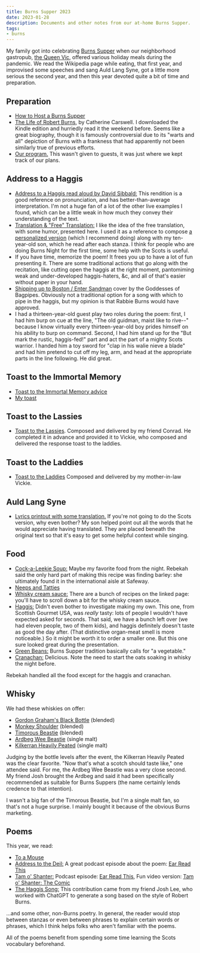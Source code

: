 ```yaml
---
title: Burns Supper 2023
date: 2023-01-28
description: Documents and other notes from our at-home Burns Supper.
tags:
- burns
---
```


My family got into celebrating [Burns Supper](https://en.wikipedia.org/wiki/Burns_supper) when our neighborhood gastropub, [the Queen Vic](https://www.thequeenvicdc.com/), offered various holiday meals during the pandemic. We read the Wikipedia page while eating, that first year, and improvised some speeches and sang Auld Lang Syne, got a little more serious the second year, and then this year devoted quite a bit of time and preparation.

## Preparation

* [How to Host a Burns Supper](https://www.youtube.com/watch?v=9BD0SmdfVxc)
* [The Life of Robert Burns](https://www.amazon.com/Life-Robert-Burns-Author-Catherine/dp/B010B9YRI0), by Catherine Carswell. I downloaded the Kindle edition and hurriedly read it the weekend before. Seems like a great biography, though it is famously controversial due to its "warts and all" depiction of Burns with a frankness that had apparently not been similarly true of previous efforts.
* [Our program.](https://docs.google.com/document/d/1EzR9I6WWiTCiOmkGbuy7TnxcZb1iKLYztzxxpoV04zU/edit?usp=sharing) This wasn't given to guests, it was just where we kept track of our plans.

## Address to a Haggis

* [Address to a Haggis read aloud by David Sibbald:](https://www.youtube.com/watch?v=qJSjAGVV6Zg) This rendition is a  good reference on pronunciation, and has better-than-average interpretation. I'm not a huge fan of a lot of the other live examples I found, which can be a little weak in how much they convey their understanding of the text.
* [Translation & "Free" Translation:](https://www.scottish-country-dancing-dictionary.com/to-a-haggis.html) I like the idea of the free translation, with some humor, presented here. I used it as a reference to compose [a personalized version](https://docs.google.com/document/d/1oZNrKMi5Py79c4_121alj12uDZRcO6eiPzVxGmKgHBo/edit?usp=sharing) (which I recommend doing) along with my ten-year-old son, which he read after each stanza. I think for people who are doing Burns Night for the first time, some help with the Scots is useful.
* If you have time, memorize the poem! It frees you up to have a lot of fun presenting it. There are some traditional actions that go along with the recitation, like cutting open the haggis at the right moment, pantomiming weak and under-developed haggis-haters, &c, and all of that's easier without paper in your hand.
* [Shipping up to Boston / Enter Sandman](https://www.youtube.com/watch?v=HXm8JdC4k4c) cover by the Goddesses of Bagpipes. Obviously not a traditional option for a song with which to pipe in the haggis, but my opinion is that Rabbie Burns would have approved.
* I had a thirteen-year-old guest play two roles during the poem: first, I had him burp on cue at the line, "The old guidman, maist like to rive--" because I know virtually every thirteen-year-old boy prides himself on his ability to burp on command. Second, I had him stand up for the "But mark the rustic, haggis-fed!" part and act the part of a mighty Scots warrior. I handed him a toy sword for "clap in his walie nieve a blade" and had him pretend to cut off my leg, arm, and head at the appropriate parts in the line following. He did great.

## Toast to the Immortal Memory

* [Toast to the Immortal Memory advice](https://www.youtube.com/watch?v=XrAQNragW00)
* [My toast](https://docs.google.com/document/d/1vf6OSd98uLO01MV0tXRzQPshp3FqwtEAAcNvmu6mIrc/edit?usp=sharing)

## Toast to the Lassies

* [Toast to the Lassies](https://docs.google.com/document/d/102wWjZ3QkO5PLHq5NqkxPmZ_VM5TtiNWJkSvwrRreCk/edit?usp=sharing). Composed and delivered by my friend Conrad. He completed it in advance and provided it to Vickie, who composed and delivered the response toast to the laddies.

## Toast to the Laddies

* [Toast to the Laddies](https://docs.google.com/document/d/1GVabA0fkopAkAZWzBAwoQpS0tQtfjAx7/edit?usp=sharing&ouid=116386697573263181696&rtpof=true&sd=true) Composed and delivered by my mother-in-law Vickie.

## Auld Lang Syne

* [Lyrics printout with some translation.](https://docs.google.com/document/d/1Hx5PJkEZiCcUttPIcbJCB9WgYqjWogIGU47hXGK0r44/edit?usp=sharing) If you're not going to do the Scots version, why even bother? My son helped point out all the words that he would appreciate having translated. They are placed beneath the original text so that it's easy to get some helpful context while singing.

## Food

* [Cock-a-Leekie Soup:](https://cooking.nytimes.com/recipes/1022930-cock-a-leekie-soup-scottish-chicken-and-leek-soup) Maybe my favorite food from the night. Rebekah said the only hard part of making this recipe was finding barley: she ultimately found it in the international aisle at Safeway.
* [Neeps and Tatties](https://www.bbcgoodfood.com/recipes/neeps-tatties)
* [Whisky cream sauce:](https://thetakeout.com/does-haggis-taste-good-recipe-scotland-robert-burns-1840839371) There are a bunch of recipes on the linked page: you'll have to scroll down a bit for the whisky cream sauce.
* [Haggis:](https://www.scottishgourmetusa.com/product/presentation-haggis-for-Burns-Night) Didn't even bother to investigate making my own. This one, from Scottish Gourmet USA, was _really_ tasty: lots of people I wouldn't have expected asked for seconds. That said, we have a bunch left over (we had eleven people, two of them kids), and haggis definitely doesn't taste as good the day after. (That distinctive organ-meat smell is more noticeable.) So it might be worth it to order a smaller one. But this one sure looked great during the presentation.
* [Green Beans:](https://cooking.nytimes.com/recipes/146-green-beans-with-ginger-and-garlic) Burns Supper tradition basically calls for "a vegetable."
* [Cranachan:](https://onbetterliving.com/wprm_print/11234) Delicious. Note the need to start the oats soaking in whisky the night before.

Rebekah handled all the food except for the haggis and cranachan.

## Whisky

We had these whiskies on offer:

* [Gordon Graham's Black Bottle](https://scotchwhisky.com/whiskypedia/2323/black-bottle/) (blended)
* [Monkey Shoulder](https://www.totalwine.com/spirits/scotch/blended-scotch/monkey-shoulder-scotch-whisky/p/127093750) (blended)
* [Timorous Beastie](https://www.douglaslaing.com/collections/timorous-beastie/products/timorous-beastie) (blended)
* [Ardbeg Wee Beastie](https://www.ardbeg.com/en-US/our-whiskies/ardbeg-wee-beastie) (single malt)
* [Kilkerran Heavily Peated](https://kilkerran.scot/our-whisky/) (single malt)

Judging by the bottle levels after the event, the Kilkerran Heavily Peated was the clear favorite. "Now that's what a scotch should taste like," one attendee said. For me, the Ardbeg Wee Beastie was a very close second. My friend Josh brought the Ardbeg and said it had been specifically recommended as suitable for Burns Suppers (the name certainly lends credence to that intention).

I wasn't a big fan of the Timorous Beastie, but I'm a single malt fan, so that's not a huge surprise. I mainly bought it because of the obvious Burns marketing.

## Poems

This year, we read:

* [To a Mouse](https://www.poetryfoundation.org/poems/43816/to-a-mouse-56d222ab36e33)
* [Address to the Deil:](https://www.poetryfoundation.org/poems/43797/address-to-the-devil) A great podcast episode about the poem: [Ear Read This](https://www.youtube.com/watch?v=Pnn6lZ8Dk_U)
* [Tam o' Shanter:](https://www.poetryfoundation.org/poems/43815/tam-o-shanter) Podcast episode: [Ear Read This](https://www.youtube.com/watch?v=LpyEBQBGVIA), Fun video version: [Tam o' Shanter: The Comic](https://www.youtube.com/watch?v=GAqVwCa_x5o)
* [The Haggis Song:](/posts/the-haggis-song.html) This contribution came from my friend Josh Lee, who worked with ChatGPT to generate a song based on the style of Robert Burns.

...and some other, non-Burns poetry. In general, the reader would stop between stanzas or even between phrases to explain certain words or phrases, which I think helps folks who aren't familiar with the poems.

All of the poems benefit from spending some time learning the Scots vocabulary beforehand.
